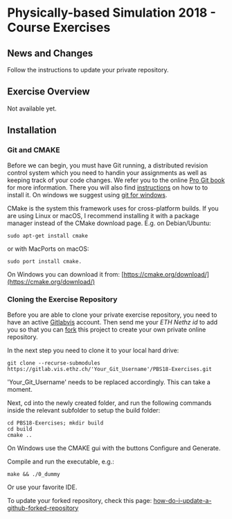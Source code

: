 # Physically-based Simulation 2018 - Course Exercises

## News and Changes

<!-- 20.02.2018 17:30 - Added Exercise 1. -->

Follow the instructions to update your private repository.

## Exercise Overview

Not available yet.
<!-- [Exercise 1: Time Integration](1_canonball/README.md) (Due date: 09.03.2018 09:00)   -->

## Installation

### Git and CMAKE
Before we can begin, you must have Git running, a distributed revision control system which you need to handin your assignments as well as keeping track of your code changes. We refer you to the online [Pro Git book](https://git-scm.com/book/en/v2) for more information. There you will also find [instructions](https://git-scm.com/book/en/v2/Getting-Started-Installing-Git]) on how to to install it. On windows we suggest using [git for windows](https://git-for-windows.github.io/).

CMake is the system this framework uses for cross-platform builds. If you are using Linux or macOS, I recommend installing it with a package manager instead of the CMake download page. E.g. on Debian/Ubuntu:
```
sudo apt-get install cmake
```
or with MacPorts on macOS:
```
sudo port install cmake.
```
On Windows you can download it from:
[https://cmake.org/download/](https://cmake.org/download/)


### Cloning the Exercise Repository
Before you are able to clone your private exercise repository, you need to have an active [Gitlabvis](https://gitlab.vis.ethz.ch/) account. Then send me your *ETH Nethz id* to add you so that you can [fork](https://docs.gitlab.com/ee/gitlab-basics/fork-project.html) this project to create your own private online repository.

In the next step you need to clone it to your local hard drive:
```
git clone --recurse-submodules https://gitlab.vis.ethz.ch/'Your_Git_Username'/PBS18-Exercises.git
```
'Your_Git_Username' needs to be replaced accordingly. This can take a moment.

Next, cd into the newly created folder, and run the following commands inside the relevant subfolder to setup the build folder:
```
cd PBS18-Exercises; mkdir build
cd build
cmake ..
```
On Windows use the CMAKE gui with the buttons Configure and Generate.

Compile and run the executable, e.g.:
```
make && ./0_dummy
```
Or use your favorite IDE.

To update your forked repository, check this page: [how-do-i-update-a-github-forked-repository](https://stackoverflow.com/questions/7244321/how-do-i-update-a-github-forked-repository)